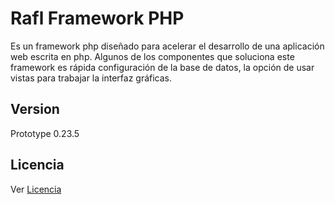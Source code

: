 Rafl Framework PHP
==================

Es un framework php diseñado para acelerar el desarrollo de una aplicación web escrita en php.
Algunos de los componentes que soluciona este framework es rápida configuración de la base de datos, la opción de usar vistas para trabajar la interfaz gráficas.

Version
-------
Prototype 0.23.5

Licencia
--------

Ver [Licencia](https://raw.github.com/alfa30/ralf-framework-php/master/LICENSE.txt)